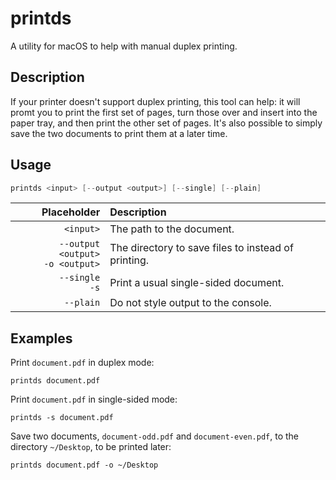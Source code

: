 # printds

A utility for macOS to help with manual duplex printing.

## Description

If your printer doesn't support duplex printing, this tool can help: it will promt you to print the first set of pages,
turn those over and insert into the paper tray, and then print the other set of pages.
It's also possible to simply save the two documents to print them at a later time.

## Usage

```swift
printds <input> [--output <output>] [--single] [--plain]
```

| Placeholder | Description
| --: | :----
| `<input>` | The path to the document.
| `--output <output>`<br/>`-o <output>` | The directory to save files to instead of printing.
| `--single`<br/>`-s` | Print a usual single-sided document.
| `--plain` | Do not style output to the console.

## Examples
Print `document.pdf` in duplex mode:
```
printds document.pdf
```

Print `document.pdf` in single-sided mode:
```
printds -s document.pdf
```

Save two documents, `document-odd.pdf` and `document-even.pdf`, to the directory `~/Desktop`, to be printed later:
```
printds document.pdf -o ~/Desktop
```
